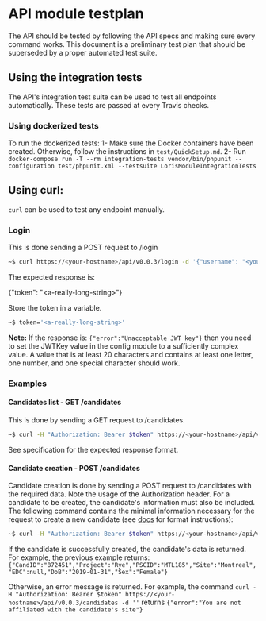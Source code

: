 # API module testplan
 
The API should be tested by following the API specs and making sure every command works.
This document is a preliminary test plan that should be superseded by a proper automated test suite.

## Using the integration tests
The API's integration test suite can be used to test all endpoints automatically. These tests are passed at every Travis checks.

### Using dockerized tests
To run the dockerized tests:
1- Make sure the Docker containers have been created. Otherwise, follow the instructions in `test/QuickSetup.md`.
2- Run `docker-compose run -T --rm integration-tests vendor/bin/phpunit --configuration test/phpunit.xml --testsuite LorisModuleIntegrationTests`

## Using curl:
`curl` can be used to test any endpoint manually.
### Login
This is done sending a POST request to /login
```bash
~$ curl https://<your-hostname>/api/v0.0.3/login -d '{"username": "<your-username>", "password": "<your-password>"}'
```

The expected response is:

{"token": "\<a-really-long-string>"}

Store the token in a variable.
```bash
~$ token='<a-really-long-string>'
```

**Note:** If the response is: `{"error":"Unacceptable JWT key"}` then you need to set the JWTKey value in the config module to a sufficiently complex value. A value that is at least 20 characters and contains at least one letter, one number, and one special character should work.


### Examples
#### Candidates list - GET /candidates
This is done by sending a GET request to /candidates.
```bash
~$ curl -H "Authorization: Bearer $token" https://<your-hostname>/api/v0.0.3/candidates
```

See specification for the expected response format.

#### Candidate creation - POST /candidates
Candidate creation is done by sending a POST request to /candidates with the required data. Note the usage of the Authorization header. For a candidate to be created, the candidate's information must also be included. The following command contains the minimal information necessary for the request to create a new candidate (see [docs](../../../docs/wiki/99_Developers/LORIS-REST-API-0.0.3-dev.md#30-candidate-api) for format instructions):

```bash
~$ curl -H "Authorization: Bearer $token" https://<your-hostname>/api/v0.0.3/candidates -d '{"Candidate":{"Project":"Rye","Site":"Montreal","DoB":"2019-01-31", "Sex":"Female"}}' 
```

If the candidate is successfully created, the candidate's data is returned. For example, the previous example returns: `{"CandID":"872451","Project":"Rye","PSCID":"MTL185","Site":"Montreal","EDC":null,"DoB":"2019-01-31","Sex":"Female"}`

Otherwise, an error message is returned. For example, the command `curl -H "Authorization: Bearer $token" https://<your-hostname>/api/v0.0.3/candidates -d ''` returns `{"error":"You are not affiliated with the candidate's site"}`
